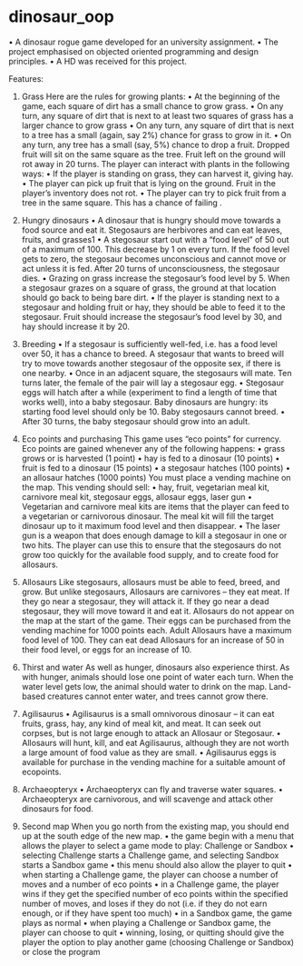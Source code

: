 # dinosaur_oop
• A dinosaur rogue game developed for an university assignment. 
• The project emphasised on objected oriented programming and design principles. 
• A HD was received for this project.

Features: 
1. Grass
Here are the rules for growing plants:
• At the beginning of the game, each square of dirt has a small chance to grow grass.
• On any turn, any square of dirt that is next to at least two squares of grass has a larger chance to grow grass
• On any turn, any square of dirt that is next to a tree has a small (again, say 2%) chance for grass
to grow in it.
• On any turn, any tree has a small (say, 5%) chance to drop a fruit. Dropped fruit will sit on the same square as the tree. Fruit left on the ground will rot away in 20 turns.
The player can interact with plants in the following ways:
• If the player is standing on grass, they can harvest it, giving hay.
• The player can pick up fruit that is lying on the ground. Fruit in the player’s inventory does not rot.
• The player can try to pick fruit from a tree in the same square. This has a chance of failing .

2. Hungry dinosaurs
• A dinosaur that is hungry should move towards a food source and eat it. Stegosaurs are herbivores and
can eat leaves, fruits, and grasses1
• A stegosaur start out with a “food level” of 50 out of a maximum of 100. This decrease by 1 on every turn. If the food level gets to zero, the stegosaur becomes unconscious and cannot move or act unless it is fed. After 20 turns of unconsciousness, the stegosaur dies.
• Grazing on grass increase the stegosaur’s food level by 5. When a stegosaur grazes on a square of grass, the ground at that location should go back to being bare dirt.
• If the player is standing next to a stegosaur and holding fruit or hay, they should be able to feed it to the stegosaur. Fruit should increase the stegosaur’s food level by 30, and hay should increase it by 20.

3. Breeding
• If a stegosaur is sufficiently well-fed, i.e. has a food level over 50, it has a chance to breed. A stegosaur that wants to breed will try to move towards another stegosaur of the opposite sex, if there is one nearby.
• Once in an adjacent square, the stegosaurs will mate. Ten turns later, the female of the pair will lay a stegosaur egg.
• Stegosaur eggs will hatch after a while (experiment to find a length of time that works well), into a baby stegosaur. Baby dinosaurs are hungry: its starting food level should only be 10. Baby stegosaurs cannot breed.
• After 30 turns, the baby stegosaur should grow into an adult.

4. Eco points and purchasing
This game uses “eco points” for currency. Eco points are gained whenever any of the following happens:
• grass grows or is harvested (1 point)
• hay is fed to a dinosaur (10 points)
• fruit is fed to a dinosaur (15 points)
• a stegosaur hatches (100 points)
• an allosaur hatches (1000 points)
You must place a vending machine on the map. This vending should sell:
• hay, fruit, vegetarian meal kit, carnivore meal kit, stegosaur eggs, allosaur eggs, laser gun 
• Vegetarian and carnivore meal kits are items that the player can feed to a vegetarian or carnivorous dinosaur. The meal kit will fill the target dinosaur up to it maximum food level and then disappear.
• The laser gun is a weapon that does enough damage to kill a stegosaur in one or two hits. The player can use this to ensure that the stegosaurs do not grow too quickly for the available food supply, and to create food for allosaurs.

5. Allosaurs
Like stegosaurs, allosaurs must be able to feed, breed, and grow. But unlike stegosaurs, Allosaurs are carnivores – they eat meat. If they go near a stegosaur, they will attack it. If they go near a dead stegosaur, they will move toward it and eat it.
Allosaurs do not appear on the map at the start of the game. Their eggs can be purchased from the vending machine for 1000 points each. Adult Allosaurs have a maximum food level of 100. They can eat dead Allosaurs for an increase of 50 in their food level, or eggs for an increase of 10.

6. Thirst and water
As well as hunger, dinosaurs also experience thirst. As with hunger, animals should lose one point of water each turn. When the water level gets low, the animal should water to drink on the map. Land-based creatures cannot enter water, and trees cannot grow there. 

7. Agilisaurus
• Agilisaurus is a small omnivorous dinosaur – it can eat fruits, grass, hay, any kind of meal kit, and meat. It can seek out corpses, but is not large enough to attack an Allosaur or Stegosaur. 
• Allosaurs will hunt, kill, and eat Agilisaurus, although they are not worth a large amount of food value as they are small.
• Agilisaurus eggs is available for purchase in the vending machine for a suitable amount of ecopoints.

8. Archaeopteryx
• Archaeopteryx can fly and traverse water squares.
• Archaeopteryx are carnivorous, and will scavenge and attack other dinosaurs for food.

9. Second map
When you go north from the existing map, you should end up at the south edge of the new map.
• the game begin with a menu that allows the player to select a game mode to play: Challenge or Sandbox
• selecting Challenge starts a Challenge game, and selecting Sandbox starts a Sandbox game
• this menu should also allow the player to quit
• when starting a Challenge game, the player can choose a number of moves and a number of eco
points
• in a Challenge game, the player wins if they get the specified number of eco points within the
specified number of moves, and loses if they do not (i.e. if they do not earn enough, or if they
have spent too much)
• in a Sandbox game, the game plays as normal
• when playing a Challenge or Sandbox game, the player can choose to quit
• winning, losing, or quitting should give the player the option to play another game (choosing
Challenge or Sandbox) or close the program
